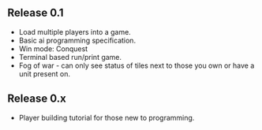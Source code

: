 Release 0.1
-----------
- Load multiple players into a game.
- Basic ai programming specification.
- Win mode: Conquest
- Terminal based run/print game.
- Fog of war - can only see status of tiles next to those you own or have a unit present on.


Release 0.x
-----------
- Player building tutorial for those new to programming.
